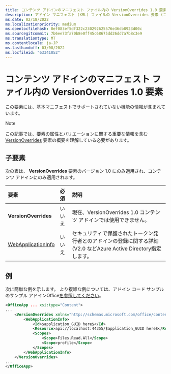 ```yaml
---
title: コンテンツ アドインのマニフェスト ファイル内の VersionOverrides 1.0 要素
description: アドイン マニフェスト (XML) ファイルの VersionOverrides 要素 (コンテンツ) Officeドキュメントを参照してください。
ms.date: 02/18/2022
ms.localizationpriority: medium
ms.openlocfilehash: 0ef083ef5df322c230292625576e36db8923d00c
ms.sourcegitcommit: 7b6ee73fa70b8e0ff45c68675dd26dd7a7b8c3e9
ms.translationtype: MT
ms.contentlocale: ja-JP
ms.lasthandoff: 03/08/2022
ms.locfileid: "63341052"
---
```

# <a name="versionoverrides-10-element-in-the-manifest-file-for-a-content-add-in"></a>コンテンツ アドインのマニフェスト ファイル内の VersionOverrides 1.0 要素

この要素には、基本マニフェストでサポートされていない機能の情報が含まれています。

> [!NOTE]
> この記事では、要素の属性とバリエーションに関する重要な情報を含む [VersionOverrides](versionoverrides.md) 要素の概要を理解している必要があります。

## <a name="child-elements"></a>子要素

次の表は、 **VersionOverrides** 要素のバージョン 1.0 にのみ適用され、コンテンツ アドインにのみ適用されます。

|  要素 |  必須  |  説明  |
|:-----|:-----|:-----|
|  **VersionOverrides**    |  いいえ  | 現在、VersionOverrides 1.0 コンテンツ アドインでは使用できません。 |
|  [WebApplicationInfo](webapplicationinfo.md)    |  いいえ  | セキュリティで保護されたトークン発行者とのアドインの登録に関する詳細 (V2.0 などAzure Active Directory指定します。 |

## <a name="example"></a>例

次に簡単な例を示します。 より複雑な例については、アドイン コード サンプルのサンプル アドインOffice[を参照してください](https://github.com/OfficeDev/PnP-OfficeAddins)。

```xml
<OfficeApp ... xsi:type="Content">
...
    <VersionOverrides xmlns="http://schemas.microsoft.com/office/contentappversionoverrides" xsi:type="VersionOverridesV1_0">
        <WebApplicationInfo>
            <Id>$application_GUID here$</Id>
            <Resource>api://localhost:44355/$application_GUID here$</Resource>
            <Scopes>
                <Scope>Files.Read.All</Scope>
                <Scope>profile</Scope>
            </Scopes>
        </WebApplicationInfo>
    </VersionOverrides>
...
</OfficeApp>
```
